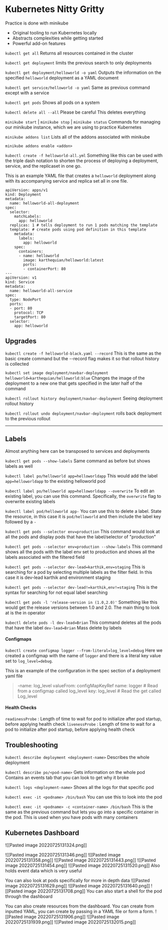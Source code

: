 # Kubernetes Nitty Gritty

Practice is done with minikube
- Original tooling to run Kubernetes locally
- Abstracts complexities while getting started
- Powerful add-on features

`kubectl get all`
Returns all resources contained in the cluster

`kubectl get deployment`
limits the previous search to only deployments

`kubectl get deployment/helloworld -o yaml`
Outputs the information on the specified `helloworld` deployment as a YAML document

`kubectl get service/helloworld -o yaml`
Same as previous command except with a service

`kubectl get pods`
Shows all pods on a system

`kubectl delete all --all`
Please be careful
This deletes everything

`minikube start` | `minikube stop` | `minikube status`
Commands for managing our minikube instance, which we are using to practice Kubernetes

`minikube addons list`
Lists all of the addons associated with minikube

`minikube addons enable <addon>`

`kubectl create -f helloworld-all.yml`
Something like this can be used with the triple dash notation to shorten the process of deploying a deployment, service, and the replicaset in one go.

This is an example YAML file that creates a `helloworld` deployment along with its accompanying service and replica set all in one file.
```
apiVersion: apps/v1
kind: Deployment
metadata:
  name: helloworld-all-deployment
spec:
  selector:
    matchLabels:
      app: helloworld
  replicas: 1 # tells deployment to run 1 pods matching the template
  template: # create pods using pod definition in this template
    metadata:
      labels:
        app: helloworld
    spec:
      containers:
      - name: helloworld
        image: karthequian/helloworld:latest
        ports:
        - containerPort: 80
---
apiVersion: v1
kind: Service
metadata:
  name: helloworld-all-service
spec:
  type: NodePort
  ports:
  - port: 80
    protocol: TCP
    targetPort: 80
  selector:
    app: helloworld
```

## Upgrades
`kubectl create -f helloworld-black.yaml --record`
This is the same as the basic create command but the --record flag makes it so that rollout history is collected

`kubectl set image deployment/navbar-deployment helloworld=karthequian/helloworld:blue`
Changes the image of the deployment to a new one that gets specified in the later half of the command

`kubectl rollout history deployment/navbar-deployment`
Seeing deployment rollout history

`kubectl rollout undo deployment/navbar-deployment`
rolls back deployment to the previous rollout

---
## Labels
Almost anything here can be transposed to services and deployments

`kubectl get pods --show-labels`
Same command as before but shows labels as well

`kubectl label po/helloworld app=helloworldapp`
This would add the label `app=helloworldapp` to the existing helloworld pod

`kubectl label po/helloworld app=helloworldapp --overwrite`
To edit an existing label, you can use this command. Specifically, the `overwrite` flag to overwrite existing labels

`kubectl label pod/helloworld app-`
You can use this to delete a label. State the resource, in this case it is `pod/helloworld` and then include the label key followed by a `-`

`kubectl get pods --selector env=production`
This command would look at all the pods and display pods that have the label/selector of "production"

`kubectl get pods --selector env=production --show-labels`
This command shows all the pods with the label env set to production and shows all the labels associated with the filtered field

`kubectl get pods --selector dev-lead=karthik,env=staging`
This is searching for a pod by selecting multiple labels as the filter field. In this case it is dev-lead karthik and environment staging

`kubectl get pods --selector dev-lead!=karthik,env!=staging`
This is the syntax for searching for not equal label searching

`kubectl get pods -l 'release-version in (1.0,2.0)'`
Something like this would get the release versions between 1.0 and 2.0. The main thing to look at is the in operator

`kubectl delete pods -l dev-lead=Brian`
This command deletes all the pods that have the label `dev-lead=Brian`
Mass delete by labels

#### Configmaps
`kubectl create configmap logger --from-literal=log_level=debug`
Here we created a configmap with the name of `logger` and there is a literal key value set to `log_level=debug`.

This is an example of the configuration in the spec section of a deployment yaml file
>-name: log_level
	valueFrom:
		configMapKeyRef
			name: logger # Read from a configmap called log_level
			key: log_level # Read the get called Log_level


#### Health Checks

`readinessProbe` : Length of time to wait for pod to initialize after pod startup, before applying health check
`livenessProbe` : Length of time to wait for a pod to initialize after pod startup, before applying health check

## Troubleshooting
`kubectl describe deployment <deployment-name>`
Describes the whole deployment

`kubectl describe po/<pod-name>`
Gets information on the whole pod
Contains an events tab that you can look to get why it broke

`kubectl logs <deployment-name>`
Shows all the logs for that specific pod

`kubectl exec -it <podname> /bin/bash`
You can use this to look into the pod

`kubectl exec -it <podname> -c <container-name> /bin/bash`
This is the same as the previous command but lets you go into a specific container in the pod. This is used when you have pods with many containers


## Kubernetes Dashboard
![[Pasted image 20220725131324.png]]

![[Pasted image 20220725131346.png]]
![[Pasted image 20220725131358.png]]
![[Pasted image 20220725131443.png]]
![[Pasted image 20220725131454.png]]
![[Pasted image 20220725131520.png]]
Also holds event data which is very useful

You can also look at pods specifically for more in depth data
![[Pasted image 20220725131629.png]]
![[Pasted image 20220725131640.png]]
![[Pasted image 20220725131708.png]]
You can also start a shell for the pod through the dashboard

You can also create resources from the dashboard. You can create from inputted YAML, you can create by passing in a YAML file or form a form.
![[Pasted image 20220725131906.png]]
![[Pasted image 20220725131939.png]]
![[Pasted image 20220725132015.png]]

